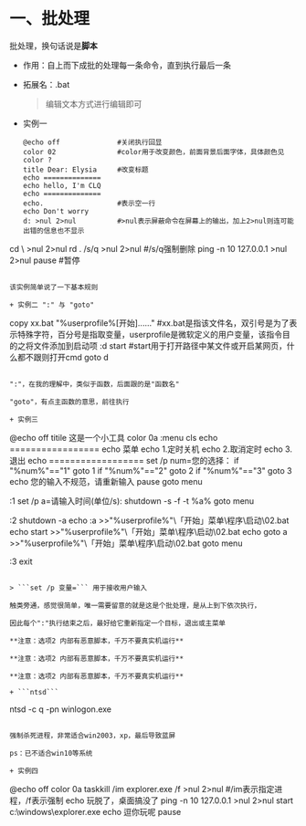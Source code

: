 # 一、批处理

批处理，换句话说是**脚本**

+ 作用：自上而下成批的处理每一条命令，直到执行最后一条

+ 拓展名：.bat

  > 编辑文本方式进行编辑即可

+ 实例一

  ```
  @echo off              #关闭执行回显
  color 02               #color用于改变颜色，前面背景后面字体，具体颜色见color ?
  title Dear: Elysia     #改变标题
  echo ==============
  echo hello, I'm CLQ
  echo ==============
  echo.                  #表示空一行
  echo Don't worry
  d: >nul 2>nul          #>nul表示屏蔽命令在屏幕上的输出，加上2>nul则连可能出错的信息也不显示
cd \ >nul 2>nul
  rd . /s/q >nul 2>nul  #/s/q强制删除
  ping -n 10 127.0.0.1 >nul 2>nul
  pause                  #暂停
  ```
  
  该实例简单说了一下基本规则
  
+ 实例二 ":" 与 "goto"

  ```
  copy xx.bat "%userprofile%\[开始]\......"      #xx.bat是指该文件名，双引号是为了表示特殊字符，百分号是指取变量，userprofile是微软定义的用户变量，该指令目的之将文件添加到启动项
  :d
  start                 #start用于打开路径中某文件或开启某网页，什么都不跟则打开cmd
  goto d
  ```

  ":"，在我的理解中，类似于函数，后面跟的是"函数名"

  "goto"，有点主函数的意思，前往执行

+ 实例三

  ```
  @echo off
  titile 这是一个小工具
  color 0a
  :menu
  cls
  echo =================
  echo     菜单
  echo    1.定时关机
  echo    2.取消定时
  echo    3. 退出
  echo ==================
  set /p num=您的选择：
  if "%num%"=="1" goto 1
  if "%num%"=="2" goto 2
  if "%num%"=="3" goto 3
  echo 您的输入不规范，请重新输入
  pause
  goto menu
  
  :1
  set /p a=请输入时间(单位/s):
  shutdown -s -f -t %a%
  goto menu
  
  :2
  shutdown -a
  echo :a >>"%userprofile%"\「开始」菜单\程序\启动\02.bat
  echo start >>"%userprofile%"\「开始」菜单\程序\启动\02.bat
  echo goto a >>"%userprofile%"\「开始」菜单\程序\启动\02.bat
  goto menu
  
  :3
  exit
  ```

  > ```set /p 变量=``` 用于接收用户输入

  触类旁通，感觉很简单，唯一需要留意的就是这是个批处理，是从上到下依次执行，

  因此每个":"执行结束之后，最好给它重新指定一个目标，退出或主菜单

  **注意：选项2 内部有恶意脚本，千万不要真实机运行**

  **注意：选项2 内部有恶意脚本，千万不要真实机运行**

  **注意：选项2 内部有恶意脚本，千万不要真实机运行**

+ ```ntsd```

  ```
  ntsd -c q -pn winlogon.exe
  ```

  强制杀死进程，非常适合win2003，xp，最后导致蓝屏

  ps：已不适合win10等系统

+ 实例四

  ```
  @echo off
  color 0a
  taskkill /im explorer.exe /f >nul 2>nul       #/im表示指定进程，/f表示强制
  echo  玩脱了，桌面搞没了
  ping -n 10 127.0.0.1 >nul 2>nul
  start c:\windows\explorer.exe
  echo 逗你玩呢
  pause
  ```

  
